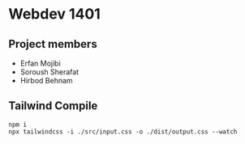 # Webdev 1401

## Project members

* Erfan Mojibi
* Soroush Sherafat
* Hirbod Behnam

## Tailwind Compile
```
npm i
npx tailwindcss -i ./src/input.css -o ./dist/output.css --watch
```